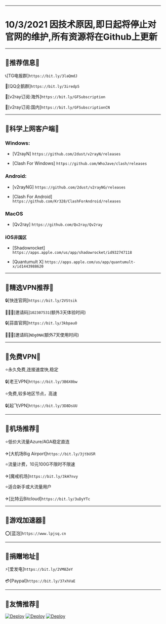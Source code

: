 -------------------------------------------------------------------
10/3/2021 因技术原因,即日起将停止对官网的维护,所有资源将在Github上更新
===================================================================
-------------------------------------------------------------------
## 📢推荐信息📢

📞[TG电报群]`https://bit.ly/3laQmdJ`

🐧[QQ企鹅群]`https://bit.ly/3iredp5`

🔗[v2ray订阅:海外]`https://bit.ly/GFSubscription`

🔗[v2ray订阅:国内]`https://bit.ly/GFSubscriptionCN`

-------------------------------------------------------------------
## 📢科学上网客户端📢 

### Windows:

* [V2rayN] `https://github.com/2dust/v2rayN/releases`

* [Clash For Windows] `https://github.com/WhoJave/clash/releases`


### Android:

* [v2rayNG] `https://github.com/2dust/v2rayNG/releases`

* [Clash For Android] `https://github.com/Kr328/ClashForAndroid/releases`

### MacOS

* [Qv2ray] `https://github.com/Qv2ray/Qv2ray`


### iOS`非国区`

* [Shadowrocket] `https://apps.apple.com/us/app/shadowrocket/id932747118`

* [Quantumult X] `https://apps.apple.com/us/app/quantumult-x/id1443988620`

-------------------------------------------------------------------
## 📢精选VPN推荐📢 

🔒[快连官网]`https://bit.ly/2VStsik `

🧑‍🤝‍🧑[邀请码]`102307531`(额外3天体验时间)

🔒[蒜苗官网]`https://bit.ly/3kbpauO`

🧑‍🤝‍🧑[邀请码]`NDg0NA`(额外7天使用时间)

-------------------------------------------------------------------
## 📢免费VPN📢 

⭐永久免费,连接速度快,稳定

🔒[老王VPN]`https://bit.ly/3B6X0bw`

⭐免费,较多地区节点，高速

🔒[起飞VPN]`https://bit.ly/3D8DsUU`

-------------------------------------------------------------------
## 📢机场推荐📢 

⭐低价大流量Azure/AGA稳定直连

✈[大机场Big Airport]`https://bit.ly/3jtbUSR`

⭐流量计费，10元100G不限时不限速

✈[魔戒机场]`https://bit.ly/3kH7nvy`

⭐适合新手或大流量用户

✈[比特云Bitcloud]`https://bit.ly/3uDyYTc`

-------------------------------------------------------------------
## 📢游戏加速器📢 

⭕[蓝泡]`https://www.lpjsq.cn`

-------------------------------------------------------------------
## 📢捐赠地址📢 

⚡[爱发电]`https://bit.ly/2VM8ZeY `

💳[Paypal]`https://bit.ly/37xhVaE`

-------------------------------------------------------------------
## 📢友情推荐📢 

[![Deploy](https://www.ghxi.com/wp-content/uploads/2019/12/2020logo.png)](https://ghxi.com)
[![Deploy](https://www.52bd.net/static/goblog_ping/img/logo.png)](https://www.52bd.net)
[![Deploy](https://cdn.jsdelivr.net/gh/UallenQbit/Static/Kinh-Logo.png)](https://kinh.cc/)

